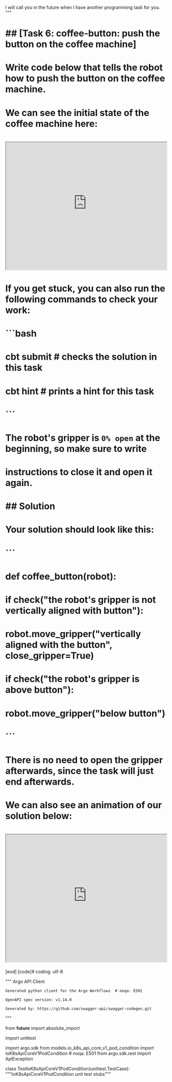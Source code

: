 



I will call you in the future when I have another programming task for you.
"""


# ## [Task 6: coffee-button: push the button on the coffee machine]
# Write code below that tells the robot how to push the button on the coffee machine.
#
# We can see the initial state of the coffee machine here:
# <iframe width="100%" height="400" src="https://assets.codebreaker.shivam.org/cbt_scenes/coffee_button.html"></iframe>
#
# If you get stuck, you can also run the following commands to check your work:
# ```bash
# cbt submit  # checks the solution in this task
# cbt hint    # prints a hint for this task
# ```
#
# The robot's gripper is `0% open` at the beginning, so make sure to write
# instructions to close it and open it again.


# ## Solution
#
# Your solution should look like this:
#
# ```
# def coffee_button(robot):
#     if check("the robot's gripper is not vertically aligned with button"):
#         robot.move_gripper("vertically aligned with the button", close_gripper=True)
#     if check("the robot's gripper is above button"):
#         robot.move_gripper("below button")
# ```
#
# There is no need to open the gripper afterwards, since the task will just end afterwards.
#
# We can also see an animation of our solution below:
# <iframe width="100%" height="400" src="https://assets.codebreaker.shivam.org/cbt_animations/cbt_animation_coffee_button.html"></iframe>
[eod] [code]# coding: utf-8

"""
    Argo API Client

    Generated python client for the Argo Workflows  # noqa: E501

    OpenAPI spec version: v1.14.0
    
    Generated by: https://github.com/swagger-api/swagger-codegen.git
"""

from __future__ import absolute_import

import unittest

import argo.sdk
from models.io_k8s_api_core_v1_pod_condition import IoK8sApiCoreV1PodCondition  # noqa: E501
from argo.sdk.rest import ApiException


class TestIoK8sApiCoreV1PodCondition(unittest.TestCase):
    """IoK8sApiCoreV1PodCondition unit test stubs"""


